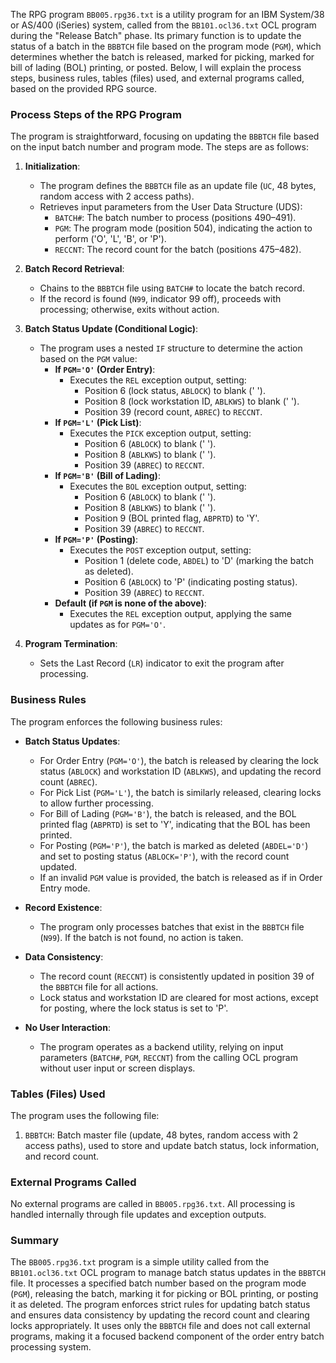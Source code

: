 The RPG program `BB005.rpg36.txt` is a utility program for an IBM System/38 or AS/400 (iSeries) system, called from the `BB101.ocl36.txt` OCL program during the "Release Batch" phase. Its primary function is to update the status of a batch in the `BBBTCH` file based on the program mode (`PGM`), which determines whether the batch is released, marked for picking, marked for bill of lading (BOL) printing, or posted. Below, I will explain the process steps, business rules, tables (files) used, and external programs called, based on the provided RPG source.

### Process Steps of the RPG Program

The program is straightforward, focusing on updating the `BBBTCH` file based on the input batch number and program mode. The steps are as follows:

1. **Initialization**:
   - The program defines the `BBBTCH` file as an update file (`UC`, 48 bytes, random access with 2 access paths).
   - Retrieves input parameters from the User Data Structure (UDS):
     - `BATCH#`: The batch number to process (positions 490–491).
     - `PGM`: The program mode (position 504), indicating the action to perform ('O', 'L', 'B', or 'P').
     - `RECCNT`: The record count for the batch (positions 475–482).

2. **Batch Record Retrieval**:
   - Chains to the `BBBTCH` file using `BATCH#` to locate the batch record.
   - If the record is found (`N99`, indicator 99 off), proceeds with processing; otherwise, exits without action.

3. **Batch Status Update (Conditional Logic)**:
   - The program uses a nested `IF` structure to determine the action based on the `PGM` value:
     - **If `PGM='O'` (Order Entry)**:
       - Executes the `REL` exception output, setting:
         - Position 6 (lock status, `ABLOCK`) to blank (' ').
         - Position 8 (lock workstation ID, `ABLKWS`) to blank ('  ').
         - Position 39 (record count, `ABREC`) to `RECCNT`.
     - **If `PGM='L'` (Pick List)**:
       - Executes the `PICK` exception output, setting:
         - Position 6 (`ABLOCK`) to blank (' ').
         - Position 8 (`ABLKWS`) to blank ('  ').
         - Position 39 (`ABREC`) to `RECCNT`.
     - **If `PGM='B'` (Bill of Lading)**:
       - Executes the `BOL` exception output, setting:
         - Position 6 (`ABLOCK`) to blank (' ').
         - Position 8 (`ABLKWS`) to blank ('  ').
         - Position 9 (BOL printed flag, `ABPRTD`) to 'Y'.
         - Position 39 (`ABREC`) to `RECCNT`.
     - **If `PGM='P'` (Posting)**:
       - Executes the `POST` exception output, setting:
         - Position 1 (delete code, `ABDEL`) to 'D' (marking the batch as deleted).
         - Position 6 (`ABLOCK`) to 'P' (indicating posting status).
         - Position 39 (`ABREC`) to `RECCNT`.
     - **Default (if `PGM` is none of the above)**:
       - Executes the `REL` exception output, applying the same updates as for `PGM='O'`.

4. **Program Termination**:
   - Sets the Last Record (`LR`) indicator to exit the program after processing.

### Business Rules

The program enforces the following business rules:

- **Batch Status Updates**:
  - For Order Entry (`PGM='O'`), the batch is released by clearing the lock status (`ABLOCK`) and workstation ID (`ABLKWS`), and updating the record count (`ABREC`).
  - For Pick List (`PGM='L'`), the batch is similarly released, clearing locks to allow further processing.
  - For Bill of Lading (`PGM='B'`), the batch is released, and the BOL printed flag (`ABPRTD`) is set to 'Y', indicating that the BOL has been printed.
  - For Posting (`PGM='P'`), the batch is marked as deleted (`ABDEL='D'`) and set to posting status (`ABLOCK='P'`), with the record count updated.
  - If an invalid `PGM` value is provided, the batch is released as if in Order Entry mode.

- **Record Existence**:
  - The program only processes batches that exist in the `BBBTCH` file (`N99`). If the batch is not found, no action is taken.

- **Data Consistency**:
  - The record count (`RECCNT`) is consistently updated in position 39 of the `BBBTCH` file for all actions.
  - Lock status and workstation ID are cleared for most actions, except for posting, where the lock status is set to 'P'.

- **No User Interaction**:
  - The program operates as a backend utility, relying on input parameters (`BATCH#`, `PGM`, `RECCNT`) from the calling OCL program without user input or screen displays.

### Tables (Files) Used

The program uses the following file:
1. `BBBTCH`: Batch master file (update, 48 bytes, random access with 2 access paths), used to store and update batch status, lock information, and record count.

### External Programs Called

No external programs are called in `BB005.rpg36.txt`. All processing is handled internally through file updates and exception outputs.

### Summary

The `BB005.rpg36.txt` program is a simple utility called from the `BB101.ocl36.txt` OCL program to manage batch status updates in the `BBBTCH` file. It processes a specified batch number based on the program mode (`PGM`), releasing the batch, marking it for picking or BOL printing, or posting it as deleted. The program enforces strict rules for updating batch status and ensures data consistency by updating the record count and clearing locks appropriately. It uses only the `BBBTCH` file and does not call external programs, making it a focused backend component of the order entry batch processing system.